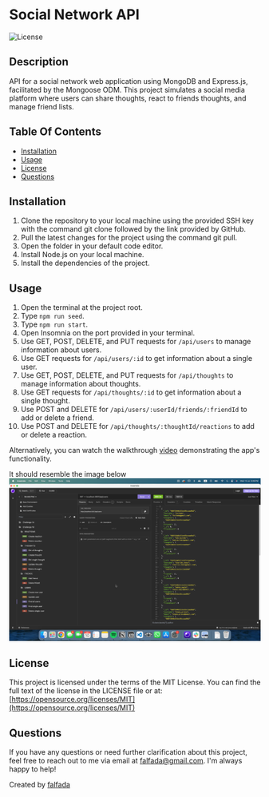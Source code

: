 # Social Network API
  ![License](https://img.shields.io/badge/License-MIT_License-lightgreen.svg)

## Description
API for a social network web application using MongoDB and Express.js, facilitated by the Mongoose ODM. This project simulates a social media platform where users can share thoughts, react to friends thoughts, and manage friend lists.

## Table Of Contents
- [Installation](#installation)
- [Usage](#usage)
- [License](#license)
- [Questions](#questions)

## Installation
1. Clone the repository to your local machine using the provided SSH key with the command git clone followed by the link provided by GitHub.
2. Pull the latest changes for the project using the command git pull.
3. Open the folder in your default code editor.
4. Install Node.js on your local machine.
5. Install the dependencies of the project.

## Usage
1. Open the terminal at the project root.
2. Type `npm run seed`.
3. Type `npm run start`.
4. Open Insomnia on the port provided in your terminal.
5. Use GET, POST, DELETE, and PUT requests for `/api/users` to manage information about users.
6. Use GET requests for `/api/users/:id` to get information about a single user.
7. Use GET, POST, DELETE, and PUT requests for `/api/thoughts` to manage information about thoughts.
8. Use GET requests for `/api/thoughts/:id` to get information about a single thought.
9. Use POST and DELETE for `/api/users/:userId/friends/:friendId` to add or delete a friend.
10. Use POST and DELETE for `/api/thoughts/:thoughtId/reactions` to add or delete a reaction.

Alternatively, you can watch the walkthrough [video](https://drive.google.com/file/d/1eowS1QiOpBV1hzh8pAMXxe34c1TAO9EP/view?usp=sharing) demonstrating the app's functionality.

It should resemble the image below
![Screenshot](screenshot.png)

## License
This project is licensed under the terms of the MIT License.
You can find the full text of the license in the LICENSE file or at:
[https://opensource.org/licenses/MIT](https://opensource.org/licenses/MIT)

## Questions
If you have any questions or need further clarification about this project, feel free to reach out to me via email at [falfada@gmail.com](mailto:falfada@gmail.com). I'm always happy to help!

Created by [falfada](https://github.com/falfada)
  